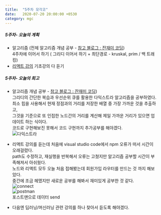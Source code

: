 ```yaml
---
title:  "5주차 모각코"
date:   2020-07-20 20:00:00 +0530
category: mgc
---
```



##### 5주차- 오늘의 계획
  - 알고리즘 (전체 알고리즘 개념 공부 - [참고 블로그 : 잔재미 코딩](https://www.fun-coding.org/Chapter12-bubblesorting.html))  
  4주차에 이어서 하기 ( 그리디 이어서 하기 + 최단경로 - kruskal, prim / 백 트래킹)    
  - [리액트 강의](https://www.inflearn.com/roadmaps/331)  기초강의 다 듣기


##### 5주차- 오늘의 회고
  - 알고리즘 개념 공부 - [참고 블로그 : 잔재미 코딩](https://www.fun-coding.org/Chapter12-bubblesorting.html))  
    그리디의 간단한 복습과 우선순위 큐를 활용한 다익스트라 알고리즘을 공부하였다.  
    최소 힙을 사용해서 현재 정점과의 거리를 저장한 배열 중 가장 가까운 것을 추출하고,   
    그것을 기준으로 또 인접한 노드간의 거리를 계산해 제일 가까운 거리가 있으면 업데이트 하는 식이다.  
    코드로 구현해보진 못해서 코드 구현까지 추가공부를 해야겠다.  
    ![다익스트라](https://user-images.githubusercontent.com/26339800/87936623-1f92a780-cace-11ea-9eb6-d5f26fa2b33a.jpg)  
    
    
  - 리액트 강의를 듣는데 처음에 visual studio code에서 npm 오류가 떠서 시간이 오래걸렸다.  
    path도 수정하고, 재실행을 반복해서 오류는 고쳤지만 알고리즘 공부할 시간이 부족해져서 아쉬웠다.  
    노드와 리액트 모두 오늘 처음 접해봤는데 회원가입 라우터를 만드는 것 까지 해보았다.  
    중간에 조금 헤맸지만 새로운 공부를 해봐서 재미있게 공부한 것 같다.  
    ![connect](https://user-images.githubusercontent.com/26339800/87936609-199cc680-cace-11ea-8c1d-82fe085e23a6.png)  
    ![postman](https://user-images.githubusercontent.com/26339800/87936597-1570a900-cace-11ea-95e7-1969975d759b.png)  
    포스트맨으로 데이터 send  
    
    
  - 다음엔 딥러닝/머신러닝 관련 강의를 하나 찾아서 듣도록 해야겠다.  

  
    

